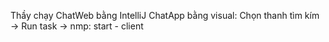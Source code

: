 Thầy chạy ChatWeb bằng IntelliJ
ChatApp bằng visual: Chọn thanh tìm kím -> Run task -> nmp: start - client
